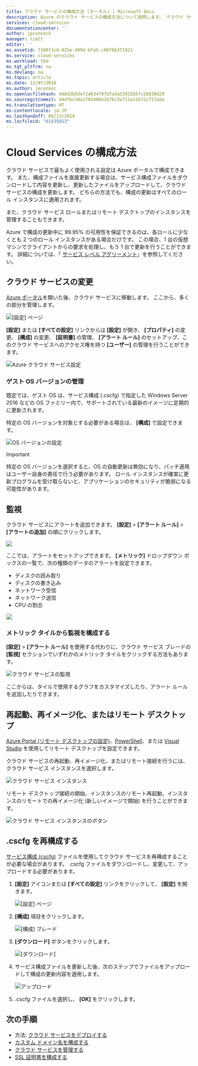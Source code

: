 ```yaml
---
title: クラウド サービスの構成方法 (ポータル) | Microsoft Docs
description: Azure のクラウド サービスの構成方法について説明します。 クラウド サービスの構成の更新方法と、ロール インスタンスへのリモート アクセスの構成方法を紹介します。 これらの例では、Azure ポータルを使用します。
services: cloud-services
documentationcenter: ''
author: jpconnock
manager: timlt
editor: ''
ms.assetid: 7308f3c0-825e-499d-bfa5-c60f86371921
ms.service: cloud-services
ms.workload: tbd
ms.tgt_pltfrm: na
ms.devlang: na
ms.topic: article
ms.date: 12/07/2016
ms.author: jeconnoc
ms.openlocfilehash: 4d8d3b93ef2a6347076fada53932b5fc56838d20
ms.sourcegitcommit: d4dfbc34a1f03488e1b7bc5e711a11b72c717ada
ms.translationtype: HT
ms.contentlocale: ja-JP
ms.lasthandoff: 06/13/2019
ms.locfileid: "61435813"
---
```

# <a name="how-to-configure-cloud-services"></a>Cloud Services の構成方法

クラウド サービスで最もよく使用される設定は Azure ポータルで構成できます。 また、構成ファイルを直接更新する場合は、サービス構成ファイルをダウンロードして内容を更新し、更新したファイルをアップロードして、クラウド サービスの構成を更新します。 どちらの方法でも、構成の更新はすべてのロール インスタンスに適用されます。

また、クラウド サービス ロールまたはリモート デスクトップのインスタンスを管理することもできます。

Azure で構成の更新中に 99.95% の可用性を保証できるのは、各ロールに少なくとも 2 つのロール インスタンスがある場合だけです。 この場合、1 台の仮想マシンでクライアントからの要求を処理し、もう 1 台で更新を行うことができます。 詳細については、「 [サービス レベル アグリーメント](https://azure.microsoft.com/support/legal/sla/)」を参照してください。

## <a name="change-a-cloud-service"></a>クラウド サービスの変更

[Azure ポータル](https://portal.azure.com/)を開いた後、クラウド サービスに移動します。 ここから、多くの部分を管理します。

![[設定] ページ](./media/cloud-services-how-to-configure-portal/cloud-service.png)

**[設定]** または **[すべての設定]** リンクからは **[設定]** が開き、 **[プロパティ]** の変更、 **[構成]** の変更、 **[証明書]** の管理、 **[アラート ルール]** のセットアップ、このクラウド サービスへのアクセス権を持つ **[ユーザー]** の管理を行うことができます。

![Azure クラウド サービス設定](./media/cloud-services-how-to-configure-portal/cs-settings-blade.png)

### <a name="manage-guest-os-version"></a>ゲスト OS バージョンの管理

既定では、ゲスト OS は、サービス構成 (.cscfg) で指定した Windows Server 2016 などの OS ファミリー内で、サポートされている最新のイメージに定期的に更新されます。

特定の OS バージョンを対象とする必要がある場合は、 **[構成]** で設定できます。

![OS バージョンの設定](./media/cloud-services-how-to-configure-portal/cs-settings-config-guestosversion.png)

>[!IMPORTANT]
> 特定の OS バージョンを選択すると、OS の自動更新は無効になり、パッチ適用はユーザー自身の責任で行う必要があります。 ロール インスタンスが確実に更新プログラムを受け取らないと、アプリケーションのセキュリティが脆弱になる可能性があります。

## <a name="monitoring"></a>監視

クラウド サービスにアラートを追加できます。 **[設定]**  >  **[アラート ルール]**  >  **[アラートの追加]** の順にクリックします。

![](./media/cloud-services-how-to-configure-portal/cs-alerts.png)

ここでは、アラートをセットアップできます。 **[メトリック]** ドロップダウン ボックスの一覧で、次の種類のデータのアラートを設定できます。

* ディスクの読み取り
* ディスクの書き込み
* ネットワーク受信
* ネットワーク送信
* CPU の割合

![](./media/cloud-services-how-to-configure-portal/cs-alert-item.png)

### <a name="configure-monitoring-from-a-metric-tile"></a>メトリック タイルから監視を構成する

**[設定]**  >  **[アラート ルール]** を使用する代わりに、クラウド サービス ブレードの **[監視]** セクションでいずれかのメトリック タイルをクリックする方法もあります。

![クラウド サービスの監視](./media/cloud-services-how-to-configure-portal/cs-monitoring.png)

ここからは、タイルで使用するグラフをカスタマイズしたり、アラート ルールを追加したりできます。

## <a name="reboot-reimage-or-remote-desktop"></a>再起動、再イメージ化、またはリモート デスクトップ

[Azure Portal (リモート デスクトップの設定)](cloud-services-role-enable-remote-desktop-new-portal.md)、[PowerShell](cloud-services-role-enable-remote-desktop-powershell.md)、または [Visual Studio](cloud-services-role-enable-remote-desktop-visual-studio.md) を使用してリモート デスクトップを設定できます。

クラウド サービスの再起動、再イメージ化、またはリモート接続を行うには、クラウド サービス インスタンスを選択します。

![クラウド サービス インスタンス](./media/cloud-services-how-to-configure-portal/cs-instance.png)

リモート デスクトップ接続の開始、インスタンスのリモート再起動、インスタンスのリモートでの再イメージ化 (新しいイメージで開始) を行うことができます。

![クラウド サービス インスタンスのボタン](./media/cloud-services-how-to-configure-portal/cs-instance-buttons.png)

## <a name="reconfigure-your-cscfg"></a>.cscfg を再構成する

[サービス構成 (cscfg)](cloud-services-model-and-package.md#cscfg) ファイルを使用してクラウド サービスを再構成することが必要な場合があります。 .cscfg ファイルをダウンロードし、変更して、アップロードする必要があります。

1. **[設定]** アイコンまたは **[すべての設定]** リンクをクリックして、 **[設定]** を開きます。

    ![[設定] ページ](./media/cloud-services-how-to-configure-portal/cloud-service.png)
2. **[構成]** 項目をクリックします。

    ![[構成] ブレード](./media/cloud-services-how-to-configure-portal/cs-settings-config.png)
3. **[ダウンロード]** ボタンをクリックします。

    ![[ダウンロード]](./media/cloud-services-how-to-configure-portal/cs-settings-config-panel-download.png)
4. サービス構成ファイルを更新した後、次のステップでファイルをアップロードして構成の更新内容を適用します。

    ![アップロード](./media/cloud-services-how-to-configure-portal/cs-settings-config-panel-upload.png)
5. .cscfg ファイルを選択し、 **[OK]** をクリックします。

## <a name="next-steps"></a>次の手順

* 方法: [クラウド サービスをデプロイする](cloud-services-how-to-create-deploy-portal.md)
* [カスタム ドメイン名を構成する](cloud-services-custom-domain-name-portal.md)
* [クラウド サービスを管理する](cloud-services-how-to-manage-portal.md)
* [SSL 証明書を構成する](cloud-services-configure-ssl-certificate-portal.md)
